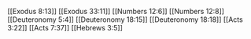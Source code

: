 [[Exodus 8:13]]
[[Exodus 33:11]]
[[Numbers 12:6]]
[[Numbers 12:8]]
[[Deuteronomy 5:4]]
[[Deuteronomy 18:15]]
[[Deuteronomy 18:18]]
[[Acts 3:22]]
[[Acts 7:37]]
[[Hebrews 3:5]]
